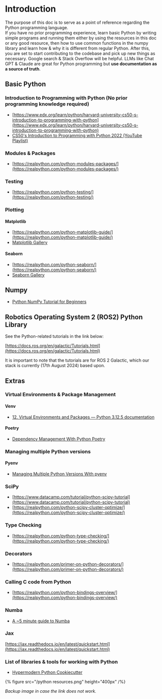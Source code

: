 # Introduction

The purpose of this doc is to serve as a point of reference regarding the Python programming language.   
If you have no prior programming experience, learn basic Python by writing simple programs and running them either by using the resources in this doc or any good resource, then how to use common functions in the numpy library and learn how & why it is different from regular Python. After this, you are set to start contributing to the codebase and pick up new things as necessary. Google search & Stack Overflow will be helpful. LLMs like Chat GPT & Claude are great for Python programming but **use documentation as a source of truth**.

## Basic Python

### Introduction to Programming with Python (No prior programming knowledge required)

- [https://www.edx.org/learn/python/harvard-university-cs50-s-introduction-to-programming-with-python](https://www.edx.org/learn/python/harvard-university-cs50-s-introduction-to-programming-with-python)
- [CS50's Introduction to Programming with Python 2022 (YouTube Playlist)](https://www.youtube.com/playlist?list=PLhQjrBD2T3817j24-GogXmWqO5Q5vYy0V)

### Modules & Packages 

- [https://realpython.com/python-modules-packages/](https://realpython.com/python-modules-packages/)

### Testing

- [https://realpython.com/python-testing/](https://realpython.com/python-testing/)

### Plotting

#### Matplotlib

- [https://realpython.com/python-matplotlib-guide/](https://realpython.com/python-matplotlib-guide/)
- [Matplotlib Gallery](https://matplotlib.org/3.1.1/gallery/index.html)

#### Seaborn

- [https://realpython.com/python-seaborn/](https://realpython.com/python-seaborn/)
- [Seaborn Gallery](https://seaborn.pydata.org/examples/index.html)

## Numpy

- [Python NumPy Tutorial for Beginners](https://www.youtube.com/watch?v=QUT1VHiLmmI&t=1s)

## Robotics Operating System 2 (ROS2) Python Library 

See the Python-related tutorials in the link below:

[https://docs.ros.org/en/galactic/Tutorials.html](https://docs.ros.org/en/galactic/Tutorials.html)

It is important to note that the tutorials are for ROS 2 Galactic, which our stack is currently (17th August 2024) based upon. 

## Extras

### Virtual Environments & Package Management

#### Venv

- [12\. Virtual Environments and Packages — Python 3.12.5 documentation](https://docs.python.org/3/tutorial/venv.html)

#### Poetry

- [Dependency Management With Python Poetry](https://realpython.com/dependency-management-python-poetry/)

### Managing multiple Python versions

#### Pyenv

- [Managing Multiple Python Versions With pyenv](https://realpython.com/intro-to-pyenv/)

### SciPy

- [https://www.datacamp.com/tutorial/python-scipy-tutorial](https://www.datacamp.com/tutorial/python-scipy-tutorial)
- [https://realpython.com/python-scipy-cluster-optimize/](https://realpython.com/python-scipy-cluster-optimize/)

### Type Checking

- [https://realpython.com/python-type-checking/](https://realpython.com/python-type-checking/)

### Decorators

- [https://realpython.com/primer-on-python-decorators/](https://realpython.com/primer-on-python-decorators/)

### Calling C code from Python

- [https://realpython.com/python-bindings-overview/](https://realpython.com/python-bindings-overview/)

### Numba

- [A \~5 minute guide to Numba](https://numba.pydata.org/numba-doc/dev/user/5minguide.html)

### Jax

[https://jax.readthedocs.io/en/latest/quickstart.html](https://jax.readthedocs.io/en/latest/quickstart.html)

### List of libraries & tools for working with Python

- [Hypermodern Python Cookiecutter](https://cookiecutter-hypermodern-python.readthedocs.io/en/2022.6.3.post1/#features)

{% figure src="/python resources.png" height="400px" /%}

*Backup image in case the link does not work.*